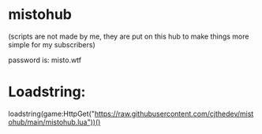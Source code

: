 # mistohub
(scripts are not made by me, they are put on this hub to make things more simple for my subscribers)

password is: misto.wtf

# Loadstring:
loadstring(game:HttpGet("https://raw.githubusercontent.com/cjthedev/mistohub/main/mistohub.lua"))()
